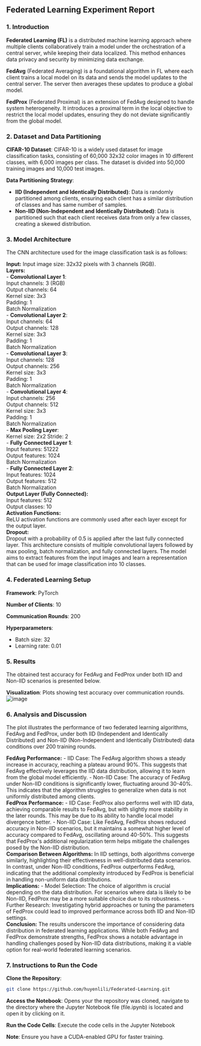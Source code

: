## Federated Learning Experiment Report

### 1. Introduction

**Federated Learning (FL)** is a distributed machine learning approach where multiple clients collaboratively train a model under the orchestration of a central server, while keeping their data localized. This method enhances data privacy and security by minimizing data exchange.

**FedAvg** (Federated Averaging) is a foundational algorithm in FL where each client trains a local model on its data and sends the model updates to the central server. The server then averages these updates to produce a global model.

**FedProx** (Federated Proximal) is an extension of FedAvg designed to handle system heterogeneity. It introduces a proximal term in the local objective to restrict the local model updates, ensuring they do not deviate significantly from the global model.

### 2. Dataset and Data Partitioning

**CIFAR-10 Dataset**: CIFAR-10 is a widely used dataset for image classification tasks, consisting of 60,000 32x32 color images in 10 different classes, with 6,000 images per class. The dataset is divided into 50,000 training images and 10,000 test images.

**Data Partitioning Strategy**:
- **IID (Independent and Identically Distributed)**: Data is randomly partitioned among clients, ensuring each client has a similar distribution of classes and has same number of samples.
- **Non-IID (Non-Independent and Identically Distributed)**: Data is partitioned such that each client receives data from only a few classes, creating a skewed distribution.

### 3. Model Architecture

The CNN architecture used for the image classification task is as follows:  

**Input:**
    Input image size: 32x32 pixels with 3 channels (RGB).  
**Layers:**  
     - **Convolutional Layer 1**:  
        Input channels: 3 (RGB)  
        Output channels: 64  
        Kernel size: 3x3  
        Padding: 1  
        Batch Normalization  
     - **Convolutional Layer 2**:  
         Input channels: 64  
         Output channels: 128  
         Kernel size: 3x3  
         Padding: 1  
         Batch Normalization  
     - **Convolutional Layer 3**:  
         Input channels: 128  
         Output channels: 256  
         Kernel size: 3x3  
         Padding: 1  
         Batch Normalization  
     - **Convolutional Layer 4**:  
         Input channels: 256  
         Output channels: 512  
         Kernel size: 3x3  
         Padding: 1  
         Batch Normalization  
     - **Max Pooling Layer**:  
         Kernel size: 2x2
         Stride: 2  
     - **Fully Connected Layer 1**:  
         Input features: 51222  
         Output features: 1024  
         Batch Normalization  
     - **Fully Connected Layer 2**:  
         Input features: 1024  
         Output features: 512  
         Batch Normalization  
**Output Layer (Fully Connected):**  
     Input features: 512  
     Output classes: 10  
**Activation Functions:**  
     ReLU activation functions are commonly used after each layer except for the output layer.  
**Dropout:**  
     Dropout with a probability of 0.5 is applied after the last fully connected layer.
This architecture consists of multiple convolutional layers followed by max pooling, batch normalization, and fully connected layers. The model aims to extract features from the input images and learn a representation that can be used for image classification into 10 classes.  

### 4. Federated Learning Setup

**Framework**: PyTorch 

**Number of Clients**: 10

**Communication Rounds**: 200

**Hyperparameters**:
- Batch size: 32
- Learning rate: 0.01

### 5. Results

The obtained test accuracy for FedAvg and FedProx under both IID and Non-IID scenarios is presented below. 

**Visualization**: Plots showing test accuracy over communication rounds.
![image](https://github.com/user-attachments/assets/149c272b-b27b-4911-a9ed-f09b27fe0ab9)




### 6. Analysis and Discussion
The plot illustrates the performance of two federated learning algorithms, FedAvg and FedProx, under both IID (Independent and Identically Distributed) and Non-IID (Non-Independent and Identically Distributed) data conditions over 200 training rounds.

**FedAvg Performance:**
    - IID Case: The FedAvg algorithm shows a steady increase in accuracy, reaching a plateau around 90%. This suggests that FedAvg effectively leverages the IID data distribution, allowing it to learn from the global model efficiently.
    - Non-IID Case: The accuracy of FedAvg under Non-IID conditions is significantly lower, fluctuating around 30-40%. This indicates that the algorithm struggles to generalize when data is not uniformly distributed among clients.  
**FedProx Performance:**
    - IID Case: FedProx also performs well with IID data, achieving comparable results to FedAvg, but with slightly more stability in the later rounds. This may be due to its ability to handle local model divergence better.
    - Non-IID Case: Like FedAvg, FedProx shows reduced accuracy in Non-IID scenarios, but it maintains a somewhat higher level of accuracy compared to FedAvg, oscillating around 40-50%. This suggests that FedProx's additional regularization term helps mitigate the challenges posed by the Non-IID distribution.  
**Comparison Between Algorithms:**
    In IID settings, both algorithms converge similarly, highlighting their effectiveness in well-distributed data scenarios.
    In contrast, under Non-IID conditions, FedProx outperforms FedAvg, indicating that the additional complexity introduced by FedProx is beneficial in handling non-uniform data distributions.  
**Implications:**
    - Model Selection: The choice of algorithm is crucial depending on the data distribution. For scenarios where data is likely to be Non-IID, FedProx may be a more suitable choice due to its robustness.
    - Further Research: Investigating hybrid approaches or tuning the parameters of FedProx could lead to improved performance across both IID and Non-IID settings.  
**Conclusion:**
    The results underscore the importance of considering data distribution in federated learning applications. While both FedAvg and FedProx demonstrate strengths, FedProx shows a notable advantage in handling challenges posed by Non-IID data distributions, making it a viable option for real-world federated learning scenarios.

### 7. Instructions to Run the Code

**Clone the Repository**:
```bash
git clone https://github.com/huyenlili/Federated-Learning.git
```
**Access the Notebook**:
Opens your the repository was cloned, navigate to the directory where the Jupyter Notebook file (file.ipynb) is located and open it by clicking on it.

**Run the Code Cells**:
Execute the code cells in the Jupyter Notebook 

**Note**: Ensure you have a CUDA-enabled GPU for faster training.

